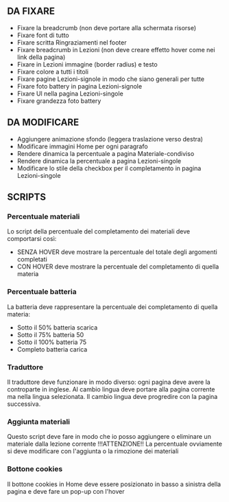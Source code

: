 ## DA FIXARE

- Fixare la breadcrumb (non deve portare alla schermata risorse)
- Fixare font di tutto
- Fixare scritta Ringraziamenti nel footer
- Fixare breadcrumb in Lezioni (non deve creare effetto hover come nei link della pagina)
- Fixare in Lezioni immagine (border radius) e testo
- Fixare colore a tutti i titoli
- Fixare pagine Lezioni-signole in modo che siano generali per tutte
- Fixare foto battery in pagina Lezioni-signole
- Fixare Ul nella pagina Lezioni-singole
- Fixare grandezza foto battery

## DA MODIFICARE

- Aggiungere animazione sfondo (leggera traslazione verso destra)
- Modificare immagini Home per ogni paragrafo
- Rendere dinamica la percentuale a pagina Materiale-condiviso
- Rendere dinamica la percentuale a pagina Lezioni-singole
- Modificare lo stile della checkbox per il completamento in pagina Lezioni-singole

## SCRIPTS

### Percentuale materiali

Lo script della percentuale del completamento dei materiali deve comportarsi così:

- SENZA HOVER deve mostrare la percentuale del totale degli argomenti completati
- CON HOVER deve mostrare la percentuale del completamento di quella materia

### Percentuale batteria

La batteria deve rappresentare la percentuale dei completamento di quella materia:

- Sotto il 50% batteria scarica
- Sotto il 75% batteria 50
- Sotto il 100% batteria 75
- Completo batteria carica

### Traduttore

Il traduttore deve funzionare in modo diverso: ogni pagina deve avere la controparte in inglese.
Al cambio lingua deve portare alla pagina corrente ma nella lingua selezionata.
Il cambio lingua deve progredire con la pagina successiva.

### Aggiunta materiali

Questo script deve fare in modo che io posso aggiungere o eliminare un materiale dalla lezione corrente
!!!ATTENZIONE!!
La percentuale ovviamente si deve modificare con l'aggiunta o la rimozione dei materiali

### Bottone cookies

Il bottone cookies in Home deve essere posizionato in basso a sinistra della pagina e deve fare un pop-up con l'hover
